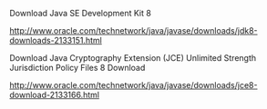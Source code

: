 Download Java SE Development Kit 8

http://www.oracle.com/technetwork/java/javase/downloads/jdk8-downloads-2133151.html

Download Java Cryptography Extension (JCE) Unlimited Strength Jurisdiction Policy Files 8 Download

http://www.oracle.com/technetwork/java/javase/downloads/jce8-download-2133166.html

